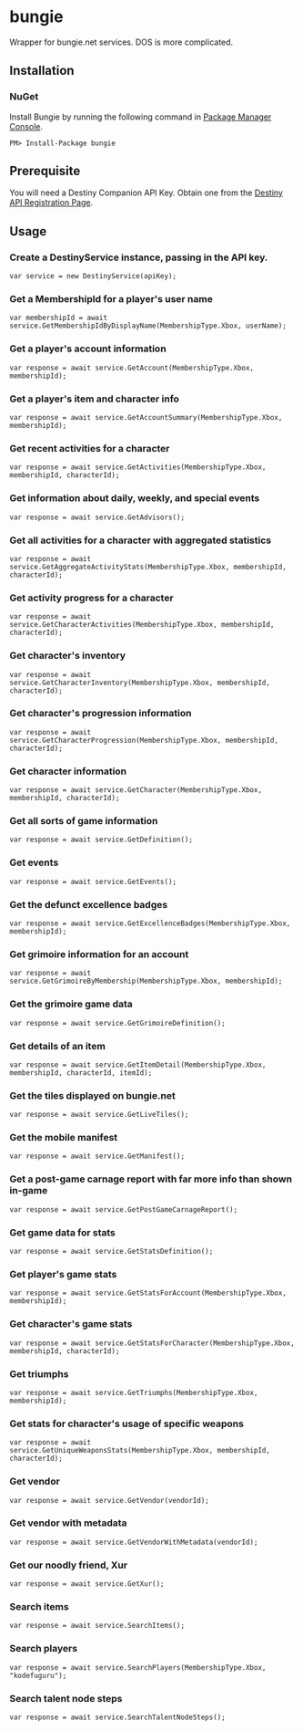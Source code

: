 # bungie

Wrapper for bungie.net services. DOS is more complicated.

## Installation

### NuGet

Install Bungie by running the following command in [Package Manager Console][1].

` PM> Install-Package bungie `

## Prerequisite

You will need a Destiny Companion API Key. Obtain one from the [Destiny API Registration Page][2].

## Usage

### Create a DestinyService instance, passing in the API key.

    var service = new DestinyService(apiKey);

### Get a MembershipId for a player's user name

    var membershipId = await service.GetMembershipIdByDisplayName(MembershipType.Xbox, userName);

### Get a player's account information

    var response = await service.GetAccount(MembershipType.Xbox, membershipId);

### Get a player's item and character info

    var response = await service.GetAccountSummary(MembershipType.Xbox, membershipId);

### Get recent activities for a character

    var response = await service.GetActivities(MembershipType.Xbox, membershipId, characterId);

### Get information about daily, weekly, and special events

    var response = await service.GetAdvisors();

### Get all activities for a character with aggregated statistics

    var response = await service.GetAggregateActivityStats(MembershipType.Xbox, membershipId, characterId);

### Get activity progress for a character

    var response = await service.GetCharacterActivities(MembershipType.Xbox, membershipId, characterId);

### Get character's inventory

    var response = await service.GetCharacterInventory(MembershipType.Xbox, membershipId, characterId);

### Get character's progression information

    var response = await service.GetCharacterProgression(MembershipType.Xbox, membershipId, characterId);

### Get character information

    var response = await service.GetCharacter(MembershipType.Xbox, membershipId, characterId);

### Get all sorts of game information

    var response = await service.GetDefinition();

### Get events

    var response = await service.GetEvents();

### Get the defunct excellence badges

    var response = await service.GetExcellenceBadges(MembershipType.Xbox, membershipId);

### Get grimoire information for an account

    var response = await service.GetGrimoireByMembership(MembershipType.Xbox, membershipId);

### Get the grimoire game data

    var response = await service.GetGrimoireDefinition();

### Get details of an item

    var response = await service.GetItemDetail(MembershipType.Xbox, membershipId, characterId, itemId);

### Get the tiles displayed on bungie.net

    var response = await service.GetLiveTiles();

### Get the mobile manifest

    var response = await service.GetManifest();

### Get a post-game carnage report with far more info than shown in-game

    var response = await service.GetPostGameCarnageReport();

### Get game data for stats

    var response = await service.GetStatsDefinition();

### Get player's game stats

    var response = await service.GetStatsForAccount(MembershipType.Xbox, membershipId);

### Get character's game stats

    var response = await service.GetStatsForCharacter(MembershipType.Xbox, membershipId, characterId);

### Get triumphs

    var response = await service.GetTriumphs(MembershipType.Xbox, membershipId);

### Get stats for character's usage of specific weapons

    var response = await service.GetUniqueWeaponsStats(MembershipType.Xbox, membershipId, characterId);

### Get vendor

    var response = await service.GetVendor(vendorId);

### Get vendor with metadata

    var response = await service.GetVendorWithMetadata(vendorId);

### Get our noodly friend, Xur

    var response = await service.GetXur();

### Search items

    var response = await service.SearchItems();

### Search players

    var response = await service.SearchPlayers(MembershipType.Xbox, "kodefuguru");

### Search talent node steps

    var response = await service.SearchTalentNodeSteps();

[1]: http://docs.nuget.org/docs/start-here/using-the-package-manager-console
[2]: https://www.bungie.net/en/User/API